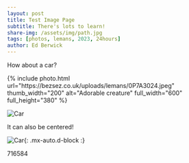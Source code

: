 ```yaml
---
layout: post
title: Test Image Page
subtitle: There's lots to learn!
share-img: /assets/img/path.jpg
tags: [photos, lemans, 2023, 24hours]
author: Ed Berwick
---
```


How about a car?

<div class="photoswipe-gallery">
  {% include photo.html
     url="https://bezsez.co.uk/uploads/lemans/0P7A3024.jpeg"
     thumb_width="200" alt="Adorable creature"
     full_width="600" full_height="380"
  %}
</div>

![Car](https://bezsez.co.uk/uploads/lemans/0P7A3024.jpeg)

It can also be centered!

![Car](https://bezsez.co.uk/uploads/lemans/0P7A3024.jpeg){: .mx-auto.d-block :}


716584

